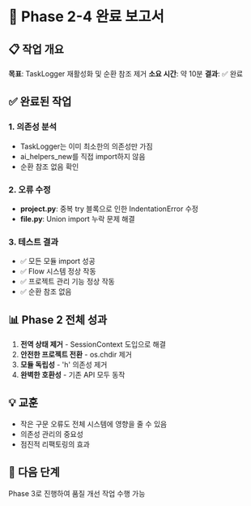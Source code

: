 
# 🎯 Phase 2-4 완료 보고서

## 📋 작업 개요
**목표**: TaskLogger 재활성화 및 순환 참조 제거
**소요 시간**: 약 10분
**결과**: ✅ 완료

## ✅ 완료된 작업

### 1. 의존성 분석
- TaskLogger는 이미 최소한의 의존성만 가짐
- ai_helpers_new를 직접 import하지 않음
- 순환 참조 없음 확인

### 2. 오류 수정
- **project.py**: 중복 try 블록으로 인한 IndentationError 수정
- **file.py**: Union import 누락 문제 해결

### 3. 테스트 결과
- ✅ 모든 모듈 import 성공
- ✅ Flow 시스템 정상 작동
- ✅ 프로젝트 관리 기능 정상 작동
- ✅ 순환 참조 없음

## 📊 Phase 2 전체 성과
1. **전역 상태 제거** - SessionContext 도입으로 해결
2. **안전한 프로젝트 전환** - os.chdir 제거
3. **모듈 독립성** - 'h' 의존성 제거
4. **완벽한 호환성** - 기존 API 모두 동작

## 💡 교훈
- 작은 구문 오류도 전체 시스템에 영향을 줄 수 있음
- 의존성 관리의 중요성
- 점진적 리팩토링의 효과

## 🚀 다음 단계
Phase 3로 진행하여 품질 개선 작업 수행 가능

